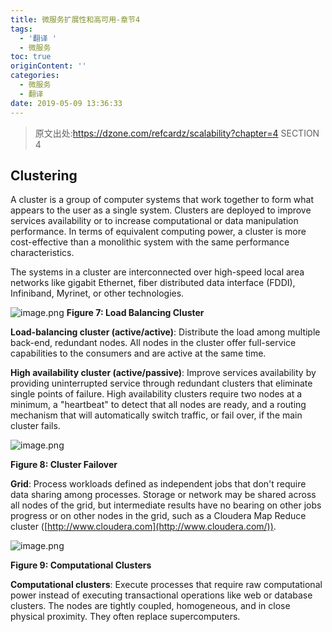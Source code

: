 ```yaml
---
title: 微服务扩展性和高可用-章节4
tags:
  - '翻译 '
  - 微服务
toc: true
originContent: ''
categories:
  - 微服务
  - 翻译
date: 2019-05-09 13:36:33
---
```


> 原文出处:https://dzone.com/refcardz/scalability?chapter=4
SECTION 4

## Clustering
A cluster is a group of computer systems that work together to form what appears to the user as a single system. Clusters are deployed to improve services availability or to increase computational or data manipulation performance. In terms of equivalent computing power, a cluster is more cost-effective than a monolithic system with the same performance characteristics.

The systems in a cluster are interconnected over high-speed local area networks like gigabit Ethernet, fiber distributed data interface (FDDI), Infiniband, Myrinet, or other technologies.
<!-- more -->
![image.png](/images/2019/05/09/da647190-721b-11e9-b22a-7d284106ced1.png)
**Figure 7: Load Balancing Cluster**
  

**Load-balancing cluster (active/active)**: Distribute the load among multiple back-end, redundant nodes. All nodes in the cluster offer full-service capabilities to the consumers and are active at the same time.

**High availability cluster (active/passive)**: Improve services availability by providing uninterrupted service through redundant clusters that eliminate single points of failure. High availability clusters require two nodes at a minimum, a "heartbeat" to detect that all nodes are ready, and a routing mechanism that will automatically switch traffic, or fail over, if the main cluster fails.

![image.png](/images/2019/05/09/2c33e500-721c-11e9-b22a-7d284106ced1.png)

**Figure 8: Cluster Failover**

**Grid**: Process workloads defined as independent jobs that don't require data sharing among processes. Storage or network may be shared across all nodes of the grid, but intermediate results have no bearing on other jobs progress or on other nodes in the grid, such as a Cloudera Map Reduce cluster ([http://www.cloudera.com](http://www.cloudera.com/)).

![image.png](/images/2019/05/09/56576690-721c-11e9-b22a-7d284106ced1.png)

**Figure 9: Computational Clusters**

**Computational clusters**: Execute processes that require raw computational power instead of executing transactional operations like web or database clusters. The nodes are tightly coupled, homogeneous, and in close physical proximity. They often replace supercomputers.